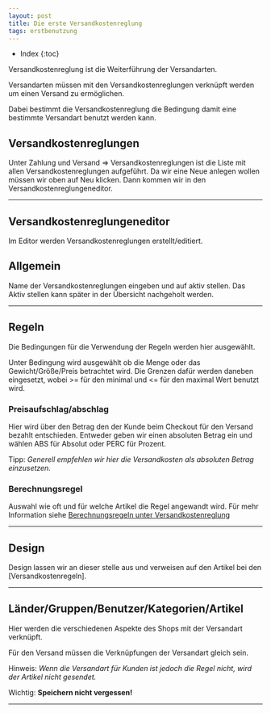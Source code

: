 ```yaml
---
layout: post
title: Die erste Versandkostenreglung
tags: erstbenutzung
---
```


+ Index
{:toc}

Versandkostenreglung ist die Weiterführung der Versandarten.

Versandarten müssen mit den Versandkostenreglungen verknüpft werden um einen Versand zu ermöglichen.

Dabei bestimmt die Versandkostenreglung die Bedingung damit eine bestimmte Versandart benutzt werden kann.

## Versandkostenreglungen

Unter Zahlung und Versand => Versandkostenreglungen ist die Liste mit allen Versandkostenreglungen aufgeführt.
Da wir eine Neue anlegen wollen müssen wir oben auf Neu klicken.
Dann kommen wir in den Versandkostenreglungeneditor.

---

## Versandkostenreglungeneditor

Im Editor werden Versandkostenreglungen erstellt/editiert.

## Allgemein

Name der Versandkostenreglungen eingeben und auf aktiv stellen.
Das Aktiv stellen kann später in der Übersicht nachgeholt werden.

---

## Regeln

Die Bedingungen für die Verwendung der Regeln werden hier ausgewählt.

Unter Bedingung wird ausgewählt ob die Menge oder das Gewicht/Größe/Preis betrachtet wird.
Die Grenzen dafür werden daneben eingesetzt, wobei >= für den minimal und <= für den maximal Wert benutzt wird.

### Preisaufschlag/abschlag

Hier wird über den Betrag den der Kunde beim Checkout für den Versand bezahlt entschieden. Entweder geben wir einen absoluten Betrag ein und wählen ABS für Absolut oder PERC für Prozent.

Tipp: *Generell empfehlen wir hier die Versandkosten als absoluten Betrag einzusetzen.*

### Berechnungsregel

Auswahl wie oft und für welche Artikel die Regel angewandt wird.
Für mehr Information siehe [Berechnungsregeln unter Versandkostenreglung][bere] 

---

## Design

Design lassen wir an dieser stelle aus und verweisen auf den Artikel bei den [Versandkostenregeln].

---

## Länder/Gruppen/Benutzer/Kategorien/Artikel

Hier werden die verschiedenen Aspekte des Shops mit der Versandart verknüpft.

Für den Versand müssen die Verknüpfungen der Versandart gleich sein.

Hinweis: *Wenn die Versandart für Kunden ist jedoch die Regel nicht, wird der Artikel nicht gesendet.*

Wichtig: **Speichern nicht vergessen!**

---

[bere]: /wiki/versand-zahlung/versandkostenreglung#berechnungsregeln
